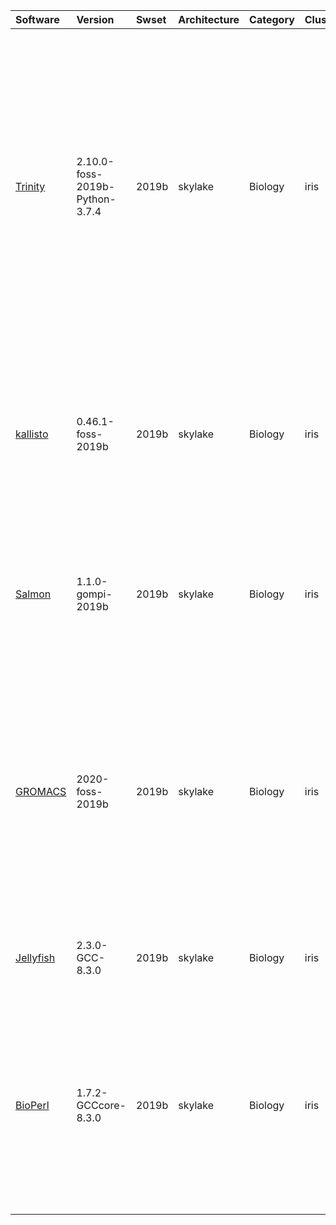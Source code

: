 | Software                                                              | Version                               | Swset        | Architecture   | Category       | Clusters    | Description                                                                                                                                                                                                                                                                         |
|:----------------------------------------------------------------------|:--------------------------------------|:-------------|:---------------|:---------------|:------------|:------------------------------------------------------------------------------------------------------------------------------------------------------------------------------------------------------------------------------------------------------------------------------------|
| <p><a href=https://trinityrnaseq.github.io>Trinity</a></p>            | <p>2.10.0-foss-2019b-Python-3.7.4</p> | <p>2019b</p> | <p>skylake</p> | <p>Biology</p> | <p>iris</p> | Trinity represents a novel method for the efficient and robust de novo reconstruction of transcriptomes from RNA-Seq data. Trinity combines three independent software modules: Inchworm, Chrysalis, and Butterfly, applied sequentially to process large volumes of RNA-Seq reads. |
| <p><a href=https://pachterlab.github.io/kallisto/>kallisto</a></p>    | <p>0.46.1-foss-2019b</p>              | <p>2019b</p> | <p>skylake</p> | <p>Biology</p> | <p>iris</p> | kallisto is a program for quantifying abundances of transcripts from RNA-Seq data, or more generally of target sequences using high-throughput sequencing reads.                                                                                                                    |
| <p><a href=https://github.com/COMBINE-lab/salmon>Salmon</a></p>       | <p>1.1.0-gompi-2019b</p>              | <p>2019b</p> | <p>skylake</p> | <p>Biology</p> | <p>iris</p> | Salmon is a wicked-fast program to produce a highly-accurate, transcript-level quantification estimates from RNA-seq data.                                                                                                                                                          |
| <p><a href=http://www.gromacs.org>GROMACS</a></p>                     | <p>2020-foss-2019b</p>                | <p>2019b</p> | <p>skylake</p> | <p>Biology</p> | <p>iris</p> | GROMACS is a versatile package to perform molecular dynamics, i.e. simulate the Newtonian equations of motion for systems with hundreds to millions of particles. This is a CPU only build, containing both MPI and threadMPI builds.                                               |
| <p><a href=http://www.genome.umd.edu/jellyfish.html>Jellyfish</a></p> | <p>2.3.0-GCC-8.3.0</p>                | <p>2019b</p> | <p>skylake</p> | <p>Biology</p> | <p>iris</p> | Jellyfish is a tool for fast, memory-efficient counting of k-mers in DNA.                                                                                                                                                                                                           |
| <p><a href=http://www.bioperl.org/>BioPerl</a></p>                    | <p>1.7.2-GCCcore-8.3.0</p>            | <p>2019b</p> | <p>skylake</p> | <p>Biology</p> | <p>iris</p> | Bioperl is the product of a community effort to produce Perl code which is useful in biology. Examples include Sequence objects, Alignment objects and database searching objects.                                                                                                  |